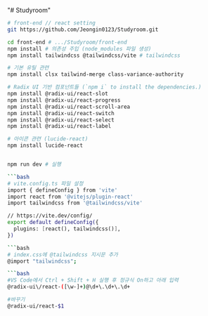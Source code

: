 "# Studyroom" 

```bash
# front-end // react setting
git https://github.com/Jeongin0123/Studyroom.git

cd front-end # .../Studyroom/front-end
npm install # 의존성 주입 (node_modules 파일 생성)
npm install tailwindcss @tailwindcss/vite # tailwindcss

# 기본 유틸 관련
npm install clsx tailwind-merge class-variance-authority

# Radix UI 기반 컴포넌트들 (`npm i` to install the dependencies.)
npm install @radix-ui/react-slot
npm install @radix-ui/react-progress
npm install @radix-ui/react-scroll-area
npm install @radix-ui/react-switch
npm install @radix-ui/react-select
npm install @radix-ui/react-label

# 아이콘 관련 (lucide-react)
npm install lucide-react


npm run dev # 실행

```bash
# vite.config.ts 파일 설정
import { defineConfig } from 'vite'
import react from '@vitejs/plugin-react'
import tailwindcss from '@tailwindcss/vite'

// https://vite.dev/config/
export default defineConfig({
  plugins: [react(), tailwindcss()],
})

```bash
# index.css에 @tailwindcss 지시문 추가
@import "tailwindcss";

```bash
#VS Code에서 Ctrl + Shift + H 실행 후 정규식 On하고 아래 입력
@radix-ui\/react-([\w-]+)@\d+\.\d+\.\d+

#바꾸기
@radix-ui/react-$1
